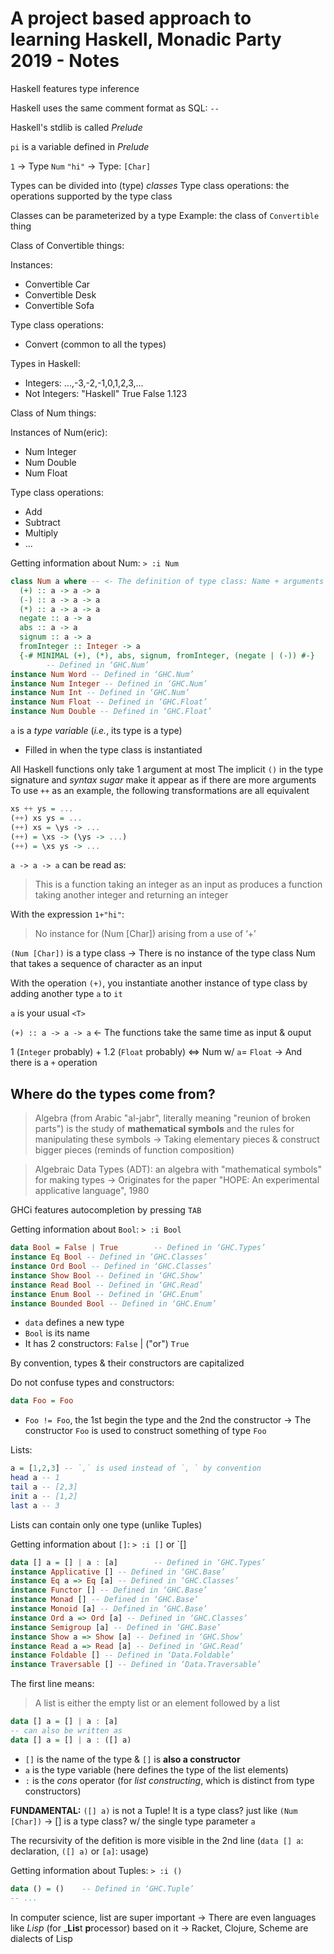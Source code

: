 # A project based approach to learning Haskell, Monadic Party 2019 - Notes

Haskell features type inference

Haskell uses the same comment format as SQL: `--`

Haskell's stdlib is called _Prelude_

`pi` is a variable defined in _Prelude_

`1` -> Type `Num`
`"hi"` -> Type: `[Char]`

Types can be divided into (type) _classes_
Type class operations: the operations supported by the type class

Classes can be parameterized by a type
Example: the class of `Convertible` thing

Class of Convertible things:

Instances:
- Convertible Car
- Convertible Desk
- Convertible Sofa

Type class operations:
- Convert (common to all the types)


Types in Haskell:
- Integers: ...,-3,-2,-1,0,1,2,3,...
- Not Integers: "Haskell" True False 1.123

Class of Num things:

Instances of Num(eric):
- Num Integer
- Num Double
- Num Float

Type class operations:
- Add
- Subtract
- Multiply
- ...

Getting information about Num:
`> :i Num`
```haskell
class Num a where -- <- The definition of type class: Name + arguments
  (+) :: a -> a -> a
  (-) :: a -> a -> a
  (*) :: a -> a -> a
  negate :: a -> a
  abs :: a -> a
  signum :: a -> a
  fromInteger :: Integer -> a
  {-# MINIMAL (+), (*), abs, signum, fromInteger, (negate | (-)) #-}
        -- Defined in ‘GHC.Num’
instance Num Word -- Defined in ‘GHC.Num’
instance Num Integer -- Defined in ‘GHC.Num’
instance Num Int -- Defined in ‘GHC.Num’
instance Num Float -- Defined in ‘GHC.Float’
instance Num Double -- Defined in ‘GHC.Float’
```
 `a` is a _type variable_ (_i.e._, its type is a type)
 - Filled in when the type class is instantiated

All Haskell functions only take 1 argument at most
The implicit `()` in the type signature and _syntax sugar_ make it appear as if there are more arguments
To use `++` as an example, the following transformations are all equivalent

```haskell
xs ++ ys = ...
(++) xs ys = ...
(++) xs = \ys -> ...
(++) = \xs -> (\ys -> ...)
(++) = \xs ys -> ...
```

`a -> a -> a` can be read as:
> This is a function taking an integer as an input as produces a function taking another integer and returning an integer

With the expression `1+"hi"`:

> No instance for (Num [Char]) arising from a use of ‘+’

`(Num [Char])` is a type class
-> There is no instance of the type class Num that takes a sequence of character as an input 

With the operation `(+)`, you instantiate another instance of type class by adding another type `a` to `it`

`a` is your usual `<T>`

`(+) :: a -> a -> a` <- The functions take the same time as input & ouput

1 (`Integer` probably) + 1.2 (`Float` probably) <=> Num w/ `a`= `Float`
-> And there is a `+` operation

## Where do the types come from?

> Algebra (from Arabic "al-jabr", literally meaning "reunion of broken parts") is the study of **mathematical symbols** and the rules for manipulating these symbols
-> Taking elementary pieces & construct bigger pieces (reminds of function composition)

> Algebraic Data Types (ADT): an algebra with "mathematical symbols" for making types
-> Originates for the paper "HOPE: An experimental applicative language", 1980

GHCi features autocompletion by pressing `TAB`

Getting information about `Bool`:
`> :i Bool`
```haskell
data Bool = False | True        -- Defined in ‘GHC.Types’
instance Eq Bool -- Defined in ‘GHC.Classes’
instance Ord Bool -- Defined in ‘GHC.Classes’
instance Show Bool -- Defined in ‘GHC.Show’
instance Read Bool -- Defined in ‘GHC.Read’
instance Enum Bool -- Defined in ‘GHC.Enum’
instance Bounded Bool -- Defined in ‘GHC.Enum’
```
- `data` defines a new type
- `Bool` is its name
- It has 2 constructors: `False` | ("or") `True`

By convention, types & their constructors are capitalized

Do not confuse types and constructors:
```haskell
data Foo = Foo
```
- `Foo != Foo`, the 1st begin the type and the 2nd the constructor
-> The constructor `Foo` is used to construct something of type `Foo`

Lists:
```haskell
a = [1,2,3] -- `,` is used instead of `, ` by convention
head a -- 1
tail a -- [2,3]
init a -- [1,2]
last a -- 3
```
Lists can contain only one type (unlike Tuples)

Getting information about `[]`:
`> :i []` or `[]
```haskell
data [] a = [] | a : [a]        -- Defined in ‘GHC.Types’
instance Applicative [] -- Defined in ‘GHC.Base’
instance Eq a => Eq [a] -- Defined in ‘GHC.Classes’
instance Functor [] -- Defined in ‘GHC.Base’
instance Monad [] -- Defined in ‘GHC.Base’
instance Monoid [a] -- Defined in ‘GHC.Base’
instance Ord a => Ord [a] -- Defined in ‘GHC.Classes’
instance Semigroup [a] -- Defined in ‘GHC.Base’
instance Show a => Show [a] -- Defined in ‘GHC.Show’
instance Read a => Read [a] -- Defined in ‘GHC.Read’
instance Foldable [] -- Defined in ‘Data.Foldable’
instance Traversable [] -- Defined in ‘Data.Traversable’
```
The first line means:
> A list is either the empty list or an element followed by a list

```haskell
data [] a = [] | a : [a]
-- can also be written as
data [] a = [] | a : ([] a)
```
- `[]` is the name of the type & `[]` is **also a constructor**
- `a` is the type variable (here defines the type of the list elements)
-  `:` is the _cons_ operator (for _list constructing_, which is distinct from type constructors)

**FUNDAMENTAL:** `([] a)` is not a Tuple! It is a type class? just like `(Num [Char])`
-> [] is a type class? w/ the single type parameter `a`

The recursivity of the defition is more visible in the 2nd line (`data [] a`: declaration, `([] a)` or `[a]`: usage)

Getting information about Tuples:
`> :i ()`
```haskell
data () = ()    -- Defined in ‘GHC.Tuple’
-- ...
```

In computer science, list are super important
-> There are even languages like _Lisp_ (for _**Lis**t **p**rocessor) based on it
-> Racket, Clojure, Scheme are dialects of Lisp
